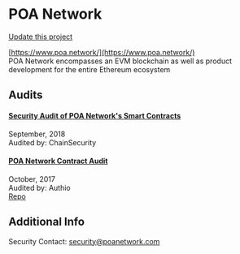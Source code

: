 
# POA Network

[Update this project](https://github.com/ConsenSys/blockchainSecurityDB/edit/master/projects/poa-network.json)
  
[https://www.poa.network/](https://www.poa.network/)<br>
POA Network encompasses an EVM blockchain as well as product development for the entire Ethereum ecosystem


## Audits



#### [Security Audit of POA Network's Smart Contracts](https://github.com/ChainSecurity/audits/blob/master/ChainSecurity_PoA.pdf)

September, 2018<br>
Audited by: ChainSecurity<br>

      


#### [POA Network Contract Audit](https://github.com/authio-ethereum/Audits/blob/master/POANetwork/PoA%20Network%20Contract%20Audit%20Updated%20Styling.pdf)

October, 2017<br>
Audited by: Authio<br>
[Repo](https://github.com/poanetwork/poa-network-consensus-contracts)
      

  



## Additional Info

Security Contact: security@poanetwork.com
